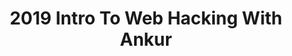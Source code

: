 ---
credit:
- Ankur Sundara
featured: false
recording: ''
slides: 2019_intro_to_web_hacking_with_ankur.pdf
tags:
- CRSF
- XSS
- SQL
- HTML
- Web
time_close: ''
time_start: '2019-09-27T02:15:00.000000Z'
title: 2019 Intro To Web Hacking With Ankur
week_number: 0
---